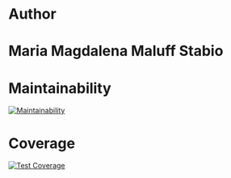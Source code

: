 # Author

# Maria Magdalena Maluff Stabio


# Maintainability

[![Maintainability](https://api.codeclimate.com/v1/badges/b59b127437142b0adc83/maintainability)](https://codeclimate.com/github/um-computacion-tm/ajedrez-2024-MaguiMaluff/maintainability)

# Coverage

[![Test Coverage](https://api.codeclimate.com/v1/badges/b59b127437142b0adc83/test_coverage)](https://codeclimate.com/github/um-computacion-tm/ajedrez-2024-MaguiMaluff/test_coverage)